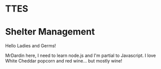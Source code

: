 # TTES
# Shelter Management

Hello Ladies and Germs!

MrDardin here, I need to learn node.js and I'm partial to Javascript.
I love White Cheddar popcorn and red wine... but mostly wine!
